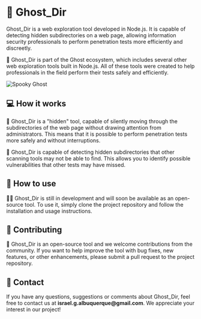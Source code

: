 <h1>👻 Ghost_Dir</h1>
<p>Ghost_Dir is a web exploration tool developed in Node.js. It is capable of detecting hidden subdirectories on a web page, allowing information security professionals to perform penetration tests more efficiently and discreetly.</p>
<p>👻 Ghost_Dir is part of the Ghost ecosystem, which includes several other web exploration tools built in Node.js. All of these tools were created to help professionals in the field perform their tests safely and efficiently.</p>
<img align="center" src="https://64.media.tumblr.com/f0fa43ee83285972d0f26ef8b1d1f1ce/tumblr_my0ckoNrhF1rkrwg5o1_400.gif" alt="Spooky Ghost">
<h2>💻 How it works</h2>
<p>👻 Ghost_Dir is a "hidden" tool, capable of silently moving through the subdirectories of the web page without drawing attention from administrators. This means that it is possible to perform penetration tests more safely and without interruptions.</p>
<p>👀 Ghost_Dir is capable of detecting hidden subdirectories that other scanning tools may not be able to find. This allows you to identify possible vulnerabilities that other tests may have missed.</p>
<h2>🔧 How to use</h2>
<p>👨‍💻 Ghost_Dir is still in development and will soon be available as an open-source tool. To use it, simply clone the project repository and follow the installation and usage instructions.</p>
<h2>🤝 Contributing</h2>
<p>👻 Ghost_Dir is an open-source tool and we welcome contributions from the community. If you want to help improve the tool with bug fixes, new features, or other enhancements, please submit a pull request to the project repository.</p>
<h2>📧 Contact</h2>
<p>If you have any questions, suggestions or comments about Ghost_Dir, feel free to contact us at <strong>israel.g.albuquerque@gmail.com</strong>. We appreciate your interest in our project!</p>
